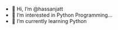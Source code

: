 - 👋 Hi, I’m @hassanjatt
- 👀 I’m interested in Python Programming...
- 🌱 I’m currently learning Python
<!---
hassanjatt/hassanjatt is a ✨ special ✨ repository because its `README.md` (this file) appears on your GitHub profile.
You can click the Preview link to take a look at your changes.
--->
